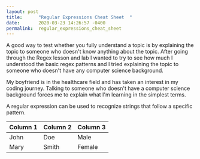 ```yaml
---
layout: post
title:      "Regular Expressions Cheat Sheet  "
date:       2020-03-23 14:26:57 -0400
permalink:  regular_expressions_cheat_sheet
---
```


A good way to test whether you fully understand a topic is by explaining the topic to someone who doesn't know anything about the topic. After going through the Regex lesson and lab I wanted to try to see how much I understood the basic regex patterns and I tried explaining the topic to someone who doesn't have any computer science background. 


My boyfriend is in the healthcare field and has taken an interest in my coding journey. Talking to someone who doesn't have a computer science background forces me to explain what I'm learning in the simplest terms. 

A regular expression can be used to recognize strings that follow a specific pattern. 


| Column 1 | Column 2 | Column 3 |
| --------      | --------      | --------      |
| John     | Doe      | Male     |
| Mary     | Smith    | Female   |



